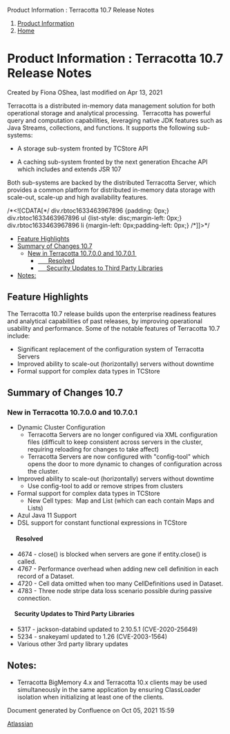 Product Information : Terracotta 10.7 Release Notes  

1.  [Product Information](index)
2.  [Home](Home)

Product Information : Terracotta 10.7 Release Notes
===================================================

Created by Fiona OShea, last modified on Apr 13, 2021

Terracotta is a distributed in-memory data management solution for both operational storage and analytical processing.  Terracotta has powerful query and computation capabilities, leveraging native JDK features such as Java Streams, collections, and functions. It supports the following sub-systems:

*   A storage sub-system fronted by TCStore API
    
*   A caching sub-system fronted by the next generation Ehcache API which includes and extends JSR 107
    

Both sub-systems are backed by the distributed Terracotta Server, which provides a common platform for distributed in-memory data storage with scale-out, scale-up and high availability features.

/\*<!\[CDATA\[\*/ div.rbtoc1633463967896 {padding: 0px;} div.rbtoc1633463967896 ul {list-style: disc;margin-left: 0px;} div.rbtoc1633463967896 li {margin-left: 0px;padding-left: 0px;} /\*\]\]>\*/

*   [Feature Highlights](#Terracotta10.7ReleaseNotes-FeatureHighlights)
*   [Summary of Changes 10.7](#Terracotta10.7ReleaseNotes-SummaryofChanges10.7)
    *   [New in Terracotta 10.7.0.0 and 10.7.0.1 ](#Terracotta10.7ReleaseNotes-NewinTerracotta10.7.0.0and10.7.0.1)
        *   [      Resolved](#Terracotta10.7ReleaseNotes-Resolved)
        *   [     Security Updates to Third Party Libraries](#Terracotta10.7ReleaseNotes-SecurityUpdatestoThirdPartyLibraries)
*   [Notes:](#Terracotta10.7ReleaseNotes-Notes:)

Feature Highlights
------------------

The Terracotta 10.7 release builds upon the enterprise readiness features and analytical capabilities of past releases, by improving operational usability and performance. Some of the notable features of Terracotta 10.7 include:

*   Significant replacement of the configuration system of Terracotta Servers
*   Improved ability to scale-out (horizontally) servers without downtime
*   Formal support for complex data types in TCStore

Summary of Changes 10.7
-----------------------

### New in Terracotta 10.7.0.0 and 10.7.0.1 

*   Dynamic Cluster Configuration
    *   Terracotta Servers are no longer configured via XML configuration files (difficult to keep consistent across servers in the cluster, requiring reloading for changes to take affect)
    *   Terracotta Servers are now configured with "config-tool" which opens the door to more dynamic to changes of configuration across the cluster.
*   Improved ability to scale-out (horizontally) servers without downtime  
    *   Use config-tool to add or remove stripes from clusters
*   Formal support for complex data types in TCStore  
    *   New Cell types:  Map and List (which can each contain Maps and Lists)
*   Azul Java 11 Support
*   DSL support for constant functional expressions in TCStore

####       Resolved

*   4674 - close() is blocked when servers are gone if entity.close() is called.
*   4767 - Performance overhead when adding new cell definition in each record of a Dataset.
*   4720 - Cell data omitted when too many CellDefinitions used in Dataset.
*   4783 - Three node stripe data loss scenario possible during passive connection.

####      Security Updates to Third Party Libraries

*   5317 - jackson-databind updated to 2.10.5.1 (CVE-2020-25649)
*   5234 - snakeyaml updated to 1.26 (CVE-2003-1564)
*   Various other 3rd party library updates

  

Notes:
------

*   Terracotta BigMemory 4.x and Terracotta 10.x clients may be used simultaneously in the same application by ensuring ClassLoader isolation when initializing at least one of the clients.

  

Document generated by Confluence on Oct 05, 2021 15:59

[Atlassian](http://www.atlassian.com/)